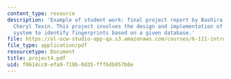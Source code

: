 ```yaml
---
content_type: resource
description: 'Example of student work: final project report by Bashira Chowdhury and
  Cheryl Texin. This project involves the design and implementation of an image recognition
  system to identify fingerprints based on a given database.'
file: https://ol-ocw-studio-app-qa.s3.amazonaws.com/courses/6-111-introductory-digital-systems-laboratory-spring-2006/f0614cc0efa9719b0d35fff6db957b0e_project4.pdf
file_type: application/pdf
resourcetype: Document
title: project4.pdf
uid: f0614cc0-efa9-719b-0d35-fff6db957b0e
---
```

